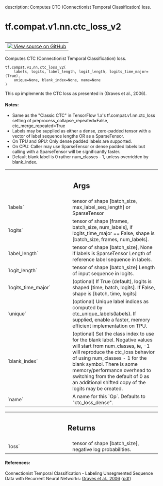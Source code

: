 description: Computes CTC (Connectionist Temporal Classification) loss.

<div itemscope itemtype="http://developers.google.com/ReferenceObject">
<meta itemprop="name" content="tf.compat.v1.nn.ctc_loss_v2" />
<meta itemprop="path" content="Stable" />
</div>

# tf.compat.v1.nn.ctc_loss_v2

<!-- Insert buttons and diff -->

<table class="tfo-notebook-buttons tfo-api nocontent" align="left">
<td>
  <a target="_blank" href="https://github.com/tensorflow/tensorflow/blob/r2.4/tensorflow/python/ops/ctc_ops.py#L738-L830">
    <img src="https://www.tensorflow.org/images/GitHub-Mark-32px.png" />
    View source on GitHub
  </a>
</td>
</table>



Computes CTC (Connectionist Temporal Classification) loss.

<pre class="devsite-click-to-copy prettyprint lang-py tfo-signature-link">
<code>tf.compat.v1.nn.ctc_loss_v2(
    labels, logits, label_length, logit_length, logits_time_major=(True),
    unique=None, blank_index=None, name=None
)
</code></pre>



<!-- Placeholder for "Used in" -->

This op implements the CTC loss as presented in (Graves et al., 2006).

#### Notes:



- Same as the "Classic CTC" in TensorFlow 1.x's tf.compat.v1.nn.ctc_loss
  setting of preprocess_collapse_repeated=False, ctc_merge_repeated=True
- Labels may be supplied as either a dense, zero-padded tensor with a
  vector of label sequence lengths OR as a SparseTensor.
- On TPU and GPU: Only dense padded labels are supported.
- On CPU: Caller may use SparseTensor or dense padded labels but calling with
  a SparseTensor will be significantly faster.
- Default blank label is 0 rather num_classes - 1, unless overridden by
  blank_index.

<!-- Tabular view -->
 <table class="responsive fixed orange">
<colgroup><col width="214px"><col></colgroup>
<tr><th colspan="2"><h2 class="add-link">Args</h2></th></tr>

<tr>
<td>
`labels`
</td>
<td>
tensor of shape [batch_size, max_label_seq_length] or SparseTensor
</td>
</tr><tr>
<td>
`logits`
</td>
<td>
tensor of shape [frames, batch_size, num_labels], if
logits_time_major == False, shape is [batch_size, frames, num_labels].
</td>
</tr><tr>
<td>
`label_length`
</td>
<td>
tensor of shape [batch_size], None if labels is SparseTensor
Length of reference label sequence in labels.
</td>
</tr><tr>
<td>
`logit_length`
</td>
<td>
tensor of shape [batch_size] Length of input sequence in
logits.
</td>
</tr><tr>
<td>
`logits_time_major`
</td>
<td>
(optional) If True (default), logits is shaped [time,
batch, logits]. If False, shape is [batch, time, logits]
</td>
</tr><tr>
<td>
`unique`
</td>
<td>
(optional) Unique label indices as computed by
ctc_unique_labels(labels).  If supplied, enable a faster, memory efficient
implementation on TPU.
</td>
</tr><tr>
<td>
`blank_index`
</td>
<td>
(optional) Set the class index to use for the blank label.
Negative values will start from num_classes, ie, -1 will reproduce the
ctc_loss behavior of using num_classes - 1 for the blank symbol. There is
some memory/performance overhead to switching from the default of 0 as an
additional shifted copy of the logits may be created.
</td>
</tr><tr>
<td>
`name`
</td>
<td>
A name for this `Op`. Defaults to "ctc_loss_dense".
</td>
</tr>
</table>



<!-- Tabular view -->
 <table class="responsive fixed orange">
<colgroup><col width="214px"><col></colgroup>
<tr><th colspan="2"><h2 class="add-link">Returns</h2></th></tr>

<tr>
<td>
`loss`
</td>
<td>
tensor of shape [batch_size], negative log probabilities.
</td>
</tr>
</table>



#### References:

Connectionist Temporal Classification - Labeling Unsegmented Sequence Data
with Recurrent Neural Networks:
  [Graves et al., 2006](https://dl.acm.org/citation.cfm?id=1143891)
  ([pdf](http://www.cs.toronto.edu/~graves/icml_2006.pdf))
